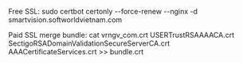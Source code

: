 Free SSL: sudo certbot certonly --force-renew --nginx -d smartvision.softworldvietnam.com

Paid SSL
merge bundle: cat vrngv_com.crt USERTrustRSAAAACA.crt SectigoRSADomainValidationSecureServerCA.crt AAACertificateServices.crt >> bundle.crt
